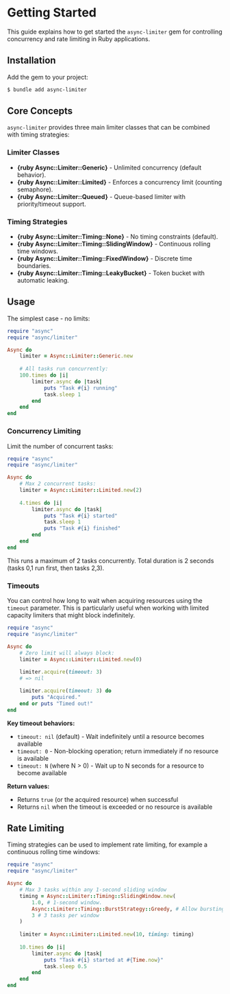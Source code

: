 # Getting Started

This guide explains how to get started the `async-limiter` gem for controlling concurrency and rate limiting in Ruby applications.

## Installation

Add the gem to your project:

```bash
$ bundle add async-limiter
```

## Core Concepts

`async-limiter` provides three main limiter classes that can be combined with timing strategies:

### Limiter Classes

- **{ruby Async::Limiter::Generic}** - Unlimited concurrency (default behavior).
- **{ruby Async::Limiter::Limited}** - Enforces a concurrency limit (counting semaphore).
- **{ruby Async::Limiter::Queued}** - Queue-based limiter with priority/timeout support.

### Timing Strategies

- **{ruby Async::Limiter::Timing::None}** - No timing constraints (default).
- **{ruby Async::Limiter::Timing::SlidingWindow}** - Continuous rolling time windows.
- **{ruby Async::Limiter::Timing::FixedWindow}** - Discrete time boundaries.
- **{ruby Async::Limiter::Timing::LeakyBucket}** - Token bucket with automatic leaking.

## Usage

The simplest case - no limits:

```ruby
require "async"
require "async/limiter"

Async do
	limiter = Async::Limiter::Generic.new
	
	# All tasks run concurrently:
	100.times do |i|
		limiter.async do |task|
			puts "Task #{i} running"
			task.sleep 1
		end
	end
end
```

### Concurrency Limiting

Limit the number of concurrent tasks:

```ruby
require "async"
require "async/limiter"

Async do
	# Max 2 concurrent tasks:
	limiter = Async::Limiter::Limited.new(2)
	
	4.times do |i|
		limiter.async do |task|
			puts "Task #{i} started"
			task.sleep 1
			puts "Task #{i} finished"
		end
	end
end
```

This runs a maximum of 2 tasks concurrently. Total duration is 2 seconds (tasks 0,1 run first, then tasks 2,3).

### Timeouts

You can control how long to wait when acquiring resources using the `timeout` parameter. This is particularly useful when working with limited capacity limiters that might block indefinitely.

```ruby
require "async"
require "async/limiter"

Async do
	# Zero limit will always block:
	limiter = Async::Limiter::Limited.new(0)
	
	limiter.acquire(timeout: 3)
	# => nil

	limiter.acquire(timeout: 3) do
		puts "Acquired."
	end or puts "Timed out!"
end
```

**Key timeout behaviors:**

- `timeout: nil` (default) - Wait indefinitely until a resource becomes available
- `timeout: 0` - Non-blocking operation; return immediately if no resource is available  
- `timeout: N` (where N > 0) - Wait up to N seconds for a resource to become available

**Return values:**
- Returns `true` (or the acquired resource) when successful
- Returns `nil` when the timeout is exceeded or no resource is available

## Rate Limiting

Timing strategies can be used to implement rate limiting, for example a continuous rolling time windows:

```ruby
require "async"
require "async/limiter"

Async do
	# Max 3 tasks within any 1-second sliding window
	timing = Async::Limiter::Timing::SlidingWindow.new(
		1.0, # 1-second window.
		Async::Limiter::Timing::BurstStrategy::Greedy, # Allow bursting
		3 # 3 tasks per window
	)
	
	limiter = Async::Limiter::Limited.new(10, timing: timing)
	
	10.times do |i|
		limiter.async do |task|
			puts "Task #{i} started at #{Time.now}"
			task.sleep 0.5
		end
	end
end
```
